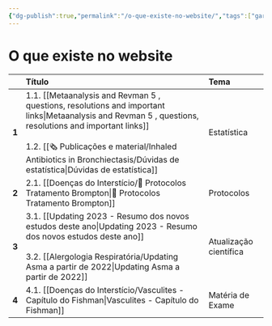 ```yaml
---
{"dg-publish":true,"permalink":"/o-que-existe-no-website/","tags":["gardenEntry"]}
---
```



# O que existe no website

|             |   **Título**                                                                                                                                                                                                                          |   **Tema**                 |
|:------------|:--------------------------------------------------------------------------------------------------------------------------------------------------------------------------------------------------------------------------------------|:---------------------------|
|   **1**     |                                                                                1.1. [[Metaanalysis and Revman 5 , questions, resolutions and important links\|Metaanalysis and Revman 5 , questions, resolutions and important links]]<div><br><div>1.2. [[🗞 Publicações e material/Inhaled Antibiotics in Bronchiectasis/Dúvidas de estatística\|Dúvidas de estatística]]<br></div>         </div>  |   Estatística              |
|   **2**     |                                                                           2.1. [[Doenças do Interstício/🧪 Protocolos Tratamento Brompton\|🧪 Protocolos Tratamento Brompton]]                                                                                                                  |   Protocolos               |
|   **3**     | 3.1. [[Updating 2023 - Resumo dos novos estudos deste ano\|Updating 2023 - Resumo dos novos estudos deste ano]]<div>&nbsp; &nbsp; &nbsp; &nbsp; &nbsp; &nbsp; &nbsp; &nbsp; &nbsp; &nbsp; &nbsp;&nbsp;<div>3.2. [[Alergologia Respiratória/Updating Asma a partir de 2022\|Updating Asma a partir de 2022]]<br></div>                       </div> |   Atualização científica   |
|   **4**     |                                                                           4.1. [[Doenças do Interstício/Vasculites - Capítulo do Fishman\|Vasculites - Capítulo do Fishman]]                                                                                                                   |   Matéria de Exame         |  

